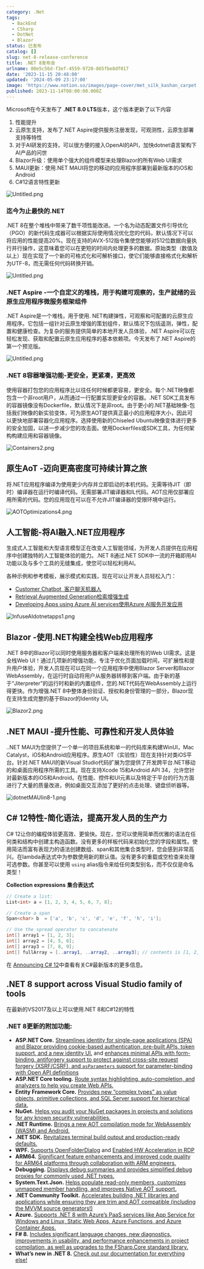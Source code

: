 ```yaml
---
category: .Net
tags:
  - BackEnd
  - CSharp
  - DotNet
  - Blazor
status: 已发布
catalog: []
slug: net-8-release-conference
title: .NET 8发布会
urlname: 80e5c56d-f3ef-4559-9720-865fbe8df017
date: '2023-11-15 20:48:00'
updated: '2024-05-09 23:17:00'
image: 'https://www.notion.so/images/page-cover/met_silk_kashan_carpet.jpg'
published: 2023-11-14T08:00:00.000Z
---
```


Microsoft在今天发布了 **.NET 8.0 LTS**版本，这个版本更新了以下内容

1. 性能提升
2. 云原生支持，发布了.NET Aspire提供服务注册发现，可观测性，云原生部署支持等特性
3. 对于AI研发的支持，可以很方便的接入OpenAI的API，加快dotnet语言架构下AI产品的问世
4. Blazor升级：使用单个强大的组件模型来处理Blazor的所有Web UI需求
5. MAUI更新：使用.NET MAUI将您的移动的应用程序部署到最新版本的iOS和Android
6. C#12语言特性更新

![Untitled.png](https://prod-files-secure.s3.us-west-2.amazonaws.com/5d24fe63-e567-4804-86f9-9fdc62e13082/10cda029-65af-4ea7-b30e-605b2d9e6c57/Untitled.png?X-Amz-Algorithm=AWS4-HMAC-SHA256&X-Amz-Content-Sha256=UNSIGNED-PAYLOAD&X-Amz-Credential=AKIAT73L2G45GO43JXI4%2F20241115%2Fus-west-2%2Fs3%2Faws4_request&X-Amz-Date=20241115T213443Z&X-Amz-Expires=3600&X-Amz-Signature=7970463c0ed284c3f4c0579de3904e026a1d8619d30298a55df3f6f4ae09d16c&X-Amz-SignedHeaders=host&x-id=GetObject)


### **迄今为止最快的.NET**


.NET 8在整个堆栈中带来了数千项性能改进。一个名为动态配置文件引导优化（PGO）的新代码生成器可以根据实际使用情况优化您的代码，默认情况下可以将应用的性能提高20%。现在支持的AVX-512指令集使您能够对512位数据向量执行并行操作，这意味着您可以在更短的时间内处理更多的数据。原始类型（数值及以上）现在实现了一个新的可格式化和可解析接口，使它们能够直接格式化和解析为UTF-8，而无需任何代码转换开销。


![Untitled.png](https://prod-files-secure.s3.us-west-2.amazonaws.com/5d24fe63-e567-4804-86f9-9fdc62e13082/edcbf140-d619-4389-a4a6-f97c113ab9f2/Untitled.png?X-Amz-Algorithm=AWS4-HMAC-SHA256&X-Amz-Content-Sha256=UNSIGNED-PAYLOAD&X-Amz-Credential=AKIAT73L2G45GO43JXI4%2F20241115%2Fus-west-2%2Fs3%2Faws4_request&X-Amz-Date=20241115T213443Z&X-Amz-Expires=3600&X-Amz-Signature=dc779a5b3b978341b1944be188fe19dd01e62d1e2b3c7cddd2a2cc203d452b96&X-Amz-SignedHeaders=host&x-id=GetObject)


### **.NET Aspire -一个自定义的堆栈，用于构建可观察的，生产就绪的云原生应用程序微服务框架组件**


.NET Aspire是一个堆栈，用于使用. NET构建弹性，可观察和可配置的云原生应用程序。它包括一组针对云原生增强的策划组件，默认情况下包括遥测，弹性，配置和健康检查。为复杂的服务提供简单的本地开发人员体验，.NET Aspire可以在轻松发现、获取和配置云原生应用程序的基本依赖项。今天发布了.NET Aspire的第一个预览版。


![Untitled.png](https://prod-files-secure.s3.us-west-2.amazonaws.com/5d24fe63-e567-4804-86f9-9fdc62e13082/ff6a34d3-ac25-412d-9204-a7263d00528f/Untitled.png?X-Amz-Algorithm=AWS4-HMAC-SHA256&X-Amz-Content-Sha256=UNSIGNED-PAYLOAD&X-Amz-Credential=AKIAT73L2G45GO43JXI4%2F20241115%2Fus-west-2%2Fs3%2Faws4_request&X-Amz-Date=20241115T213443Z&X-Amz-Expires=3600&X-Amz-Signature=40201f3a27d5023e1d46b73b36067ff7c23cf695713091784cc175e5656bdce5&X-Amz-SignedHeaders=host&x-id=GetObject)


### **.NET 8容器增强功能-更安全，更紧凑，更高效**


使用容器打包您的应用程序比以往任何时候都更容易，更安全。每个.NET映像都包含一个非root用户，从而通过一行配置实现更安全的容器。.NET SDK工具发布的容器镜像没有Dockerfile，默认情况下是非root。由于更小的.NET基础映像-包括我们映像的新实验变体，可为原生AOT提供真正最小的应用程序大小，因此可以更快地部署容器化应用程序。选择使用新的Chiseled Ubuntu映像变体进行更多的安全加固，以进一步减少您的攻击面。使用Dockerfiles或SDK工具，为任何架构构建应用和容器镜像。


![Containers2.png](https://devblogs.microsoft.com/dotnet/wp-content/uploads/sites/10/2023/11/Containers2.png)


## 原生AoT -迈向更高密度可持续计算之旅


将.NET应用程序编译为使用更少内存并立即启动的本机代码。无需等待JIT（即时）编译器在运行时编译代码。无需部署JIT编译器和IL代码。AOT应用仅部署应用所需的代码。您的应用现在可以在不允许JIT编译器的受限环境中运行。


![AOTOptimizations4.png](https://devblogs.microsoft.com/dotnet/wp-content/uploads/sites/10/2023/11/AOTOptimizations4.png)


## 人工智能-将AI融入.NET应用程序


生成式人工智能和大型语言模型正在改变人工智能领域，为开发人员提供在应用程序中创建独特的人工智能体验的能力。.NET 8通过.NET SDK中一流的开箱即用AI功能以及与多个工具的无缝集成，使您可以轻松利用AI。


各种示例和参考模板，展示模式和实践，现在可以让开发人员轻松入门：

- [Customer Chatbot](https://github.com/dotnet/eShop)[ ](https://github.com/dotnet/eShop)[ 客户聊天机器人](https://github.com/dotnet/eShop)
- [Retrieval Augmented Generation](https://github.com/Azure-Samples/azure-search-openai-demo-csharp)[检索增强生成](https://github.com/Azure-Samples/azure-search-openai-demo-csharp)
- [Developing Apps using Azure AI services](https://devblogs.microsoft.com/dotnet/demystifying-retrieval-augmented-generation-with-dotnet/)[使用Azure AI服务开发应用](https://devblogs.microsoft.com/dotnet/demystifying-retrieval-augmented-generation-with-dotnet/)

![InfuseAIdotnetapps1.png](https://devblogs.microsoft.com/dotnet/wp-content/uploads/sites/10/2023/11/InfuseAIdotnetapps1.png)


## Blazor -使用.NET构建全栈Web应用程序


.NET 8中的Blazor可以同时使用服务器和客户端来处理所有的Web UI需求。这是全栈Web UI！通过几项新的增强功能，专注于优化页面加载时间，可扩展性和提升用户体验，开发人员现在可以在同一个应用程序中使用Blazor Server和Blazor WebAssembly，在运行时自动将用户从服务器转移到客户端。由于新的基于“Jiterpreter”的运行时和新的内置组件，您的.NET代码在WebAssembly上运行得更快。作为增强.NET 8中整体身份验证、授权和身份管理的一部分，Blazor现在支持生成完整的基于Blazor的Identity UI。


![Blazor2.png](https://devblogs.microsoft.com/dotnet/wp-content/uploads/sites/10/2023/11/Blazor2.png)


## .NET MAUI -提升性能、可靠性和开发人员体验


..NET MAUI为您提供了一个单一的项目系统和单一的代码库来构建WinUI，Mac Catalyst，iOS和Android应用程序。原生AOT（实验性）现在支持针对类iOS平台。针对.NET MAUI的新Visual Studio代码扩展为您提供了开发跨平台.NET移动的和桌面应用程序所需的工具。现在支持Xcode 15和Android API 34，允许您针对最新版本的iOS和Android。在性能、控件和UI元素以及特定于平台的行为方面进行了大量的质量改进，例如桌面交互添加了更好的点击处理、键盘侦听器等。


![dotnetMAUIin8-1.png](https://devblogs.microsoft.com/dotnet/wp-content/uploads/sites/10/2023/11/dotnetMAUIin8-1.png)


## C# 12特性-简化语法，提高开发人员的生产力


C# 12让你的编程体验更高效、更愉快。现在，您可以使用简单而优雅的语法在任何类和结构中创建主构造函数。没有更多的样板代码来初始化您的字段和属性。使用简洁而富有表现力的语法创建数组、span和其他集合类型时，您会感到非常高兴。在lambda表达式中为参数使用新的默认值。没有更多的重载或空检查来处理可选参数。你甚至可以使用 `using` alias指令来给任何类型别名，而不仅仅是命名类型！


**Collection expressions** **集合表达式**


```c#
// Create a list:
List<int> a = [1, 2, 3, 4, 5, 6, 7, 8];

// Create a span
Span<char> b  = ['a', 'b', 'c', 'd', 'e', 'f', 'h', 'i'];

// Use the spread operator to concatenate
int[] array1 = [1, 2, 3];
int[] array2 = [4, 5, 6];
int[] array3 = [7, 8, 9];
int[] fullArray = [..array1, ..array2, ..array3]; // contents is [1, 2, 3, 4, 5, 6, 7, 8, 9]
```


在 [Announcing C# 12](https://devblogs.microsoft.com/dotnet/announcing-csharp-12)中查看有关C#最新版本的更多信息。


## .NET 8 support across Visual Studio family of tools


在最新的VS2017及以上可以使用.NET 8和C#12的特性


### .NET 8更新的附加功能:

- **ASP.NET Core.** [Streamlines identity for single-page applications (SPA) and Blazor providing cookie-based authentication, pre-built APIs, token support, and a new identity UI.](https://devblogs.microsoft.com/dotnet/whats-new-with-identity-in-dotnet-8/) and [enhances minimal APIs with form-binding, antiforgery support to protect against cross-site request forgery (XSRF/CSRF), and ](https://learn.microsoft.com/aspnet/core/release-notes/aspnetcore-8.0#minimal-apis)[`asParameters`](https://learn.microsoft.com/aspnet/core/release-notes/aspnetcore-8.0#minimal-apis)[ support for parameter-binding with Open API definitions](https://learn.microsoft.com/aspnet/core/release-notes/aspnetcore-8.0#minimal-apis)
- **ASP.NET Core tooling.** [Route syntax highlighting, auto-completion, and analyzers to help you create Web APIs.](https://devblogs.microsoft.com/dotnet/aspnet-core-route-tooling-dotnet-8/)
- **Entity Framework Core.** [Provides new “complex types” as value objects, primitive collections, and SQL Server support for hierarchical data.](https://devblogs.microsoft.com/dotnet/announcing-ef8-rc2/)
- **NuGet.** [Helps you audit your NuGet packages in projects and solutions for any known security vulnerabilities.](https://learn.microsoft.com/nuget/concepts/auditing-packages)
- **.NET Runtime.** [Brings a new AOT compilation mode for WebAssembly (WASM) and Android.](https://devblogs.microsoft.com/dotnet/announcing-dotnet-8-rc1/#androidstripilafteraot-mode-on-android)
- **.NET SDK.** [Revitalizes terminal build output and production-ready defaults.](https://learn.microsoft.com/dotnet/core/whats-new/dotnet-8#net-sdk)
- **WPF.** [Supports OpenFolderDialog](https://devblogs.microsoft.com/dotnet/wpf-file-dialog-improvements-in-dotnet-8/) and [Enabled HW Acceleration in RDP](https://devblogs.microsoft.com/dotnet/announcing-dotnet-8-rc1/#wpf-hardware-acceleration-in-rdp)
- **ARM64.** [Significant feature enhancements and improved code quality for ARM64 platforms through collaboration with ARM engineers.](https://devblogs.microsoft.com/dotnet/this-arm64-performance-in-dotnet-8/)
- **Debugging.** [Displays debug summaries and provides simplified debug proxies for commonly used .NET types.](https://devblogs.microsoft.com/dotnet/debugging-enhancements-in-dotnet-8/)
- **System.Text.Json.** [Helps populate read-only members, customizes unmapped member handling, and improves Native AOT support.](https://devblogs.microsoft.com/dotnet/system-text-json-in-dotnet-8/)
- **.NET Community Toolkit.** [Accelerates building .NET libraries and applications while ensuring they are trim and AOT compatible (including the MVVM source generators!)](https://devblogs.microsoft.com/dotnet/announcing-the-dotnet-community-toolkit-821/)
- **Azure.** [Supports .NET 8 with Azure’s PaaS services like App Service for Windows and Linux, Static Web Apps, Azure Functions, and Azure Container Apps.](https://aka.ms/appservice-dotnet8)
- **F# 8.** [Includes significant language changes, new diagnostics, improvements in usability, and performance enhancements in project compilation, as well as upgrades to the FSharp.Core standard library.](https://devblogs.microsoft.com/dotnet/announcing-fsharp-8/)
- **What’s new in .NET 8.** [Check out our documentation for everything else!](https://learn.microsoft.com/dotnet/core/whats-new/dotnet-8)
